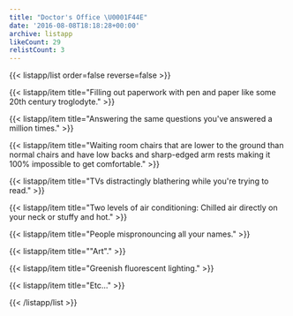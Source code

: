 ```yaml
---
title: "Doctor's Office \U0001F44E"
date: '2016-08-08T18:18:28+00:00'
archive: listapp
likeCount: 29
relistCount: 3
---
```


<!--more-->

{{< listapp/list order=false reverse=false >}}

   {{< listapp/item title="Filling out paperwork with pen and paper like some 20th century troglodyte." >}}

   {{< listapp/item title="Answering the same questions you've answered a million times." >}}

   {{< listapp/item title="Waiting room chairs that are lower to the ground than normal chairs and have low backs and sharp-edged arm rests making it 100% impossible to get comfortable." >}}

   {{< listapp/item title="TVs distractingly blathering while you're trying to read." >}}

   {{< listapp/item title="Two levels of air conditioning: Chilled air directly on your neck or stuffy and hot." >}}

   {{< listapp/item title="People mispronouncing all your names." >}}

   {{< listapp/item title="\"Art\"." >}}

   {{< listapp/item title="Greenish fluorescent lighting." >}}

   {{< listapp/item title="Etc..." >}}

{{< /listapp/list >}}
